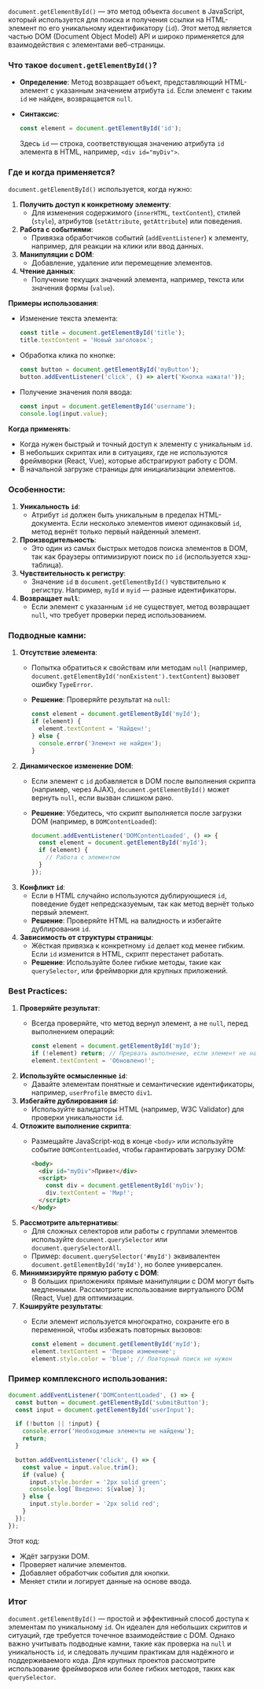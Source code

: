 `document.getElementById()` — это метод объекта `document` в JavaScript, который используется для поиска и получения ссылки на HTML-элемент по его уникальному идентификатору (`id`). Этот метод является частью DOM (Document Object Model) API и широко применяется для взаимодействия с элементами веб-страницы.

### Что такое `document.getElementById()`?

- **Определение**: Метод возвращает объект, представляющий HTML-элемент с указанным значением атрибута `id`. Если элемент с таким `id` не найден, возвращается `null`.
- **Синтаксис**: 

  ```javascript
  const element = document.getElementById('id');
  ```
  Здесь `id` — строка, соответствующая значению атрибута `id` элемента в HTML, например, `<div id="myDiv">`.

### Где и когда применяется?

`document.getElementById()` используется, когда нужно:

1. **Получить доступ к конкретному элементу**:
   - Для изменения содержимого (`innerHTML`, `textContent`), стилей (`style`), атрибутов (`setAttribute`, `getAttribute`) или поведения.
2. **Работа с событиями**:
   - Привязка обработчиков событий (`addEventListener`) к элементу, например, для реакции на клики или ввод данных.
3. **Манипуляции с DOM**:
   - Добавление, удаление или перемещение элементов.
4. **Чтение данных**:
   - Получение текущих значений элемента, например, текста или значения формы (`value`).

**Примеры использования**:
- Изменение текста элемента:

  ```javascript
  const title = document.getElementById('title');
  title.textContent = 'Новый заголовок';
  ```
- Обработка клика по кнопке:

  ```javascript
  const button = document.getElementById('myButton');
  button.addEventListener('click', () => alert('Кнопка нажата!'));
  ```
- Получение значения поля ввода:

  ```javascript
  const input = document.getElementById('username');
  console.log(input.value);
  ```

**Когда применять**:

- Когда нужен быстрый и точный доступ к элементу с уникальным `id`.
- В небольших скриптах или в ситуациях, где не используются фреймворки (React, Vue), которые абстрагируют работу с DOM.
- В начальной загрузке страницы для инициализации элементов.

### Особенности:

1. **Уникальность `id`**:
   - Атрибут `id` должен быть уникальным в пределах HTML-документа. Если несколько элементов имеют одинаковый `id`, метод вернёт только первый найденный элемент.
2. **Производительность**:
   - Это один из самых быстрых методов поиска элементов в DOM, так как браузеры оптимизируют поиск по `id` (используется хэш-таблица).
3. **Чувствительность к регистру**:
   - Значение `id` в `document.getElementById()` чувствительно к регистру. Например, `myId` и `myid` — разные идентификаторы.
4. **Возвращает `null`**:
   - Если элемент с указанным `id` не существует, метод возвращает `null`, что требует проверки перед использованием.

### Подводные камни:

1. **Отсутствие элемента**:
   - Попытка обратиться к свойствам или методам `null` (например, `document.getElementById('nonExistent').textContent`) вызовет ошибку `TypeError`.
   - **Решение**: Проверяйте результат на `null`:

     ```javascript
     const element = document.getElementById('myId');
     if (element) {
       element.textContent = 'Найден!';
     } else {
       console.error('Элемент не найден');
     }
     ```
2. **Динамическое изменение DOM**:
   - Если элемент с `id` добавляется в DOM после выполнения скрипта (например, через AJAX), `document.getElementById()` может вернуть `null`, если вызван слишком рано.
   - **Решение**: Убедитесь, что скрипт выполняется после загрузки DOM (например, в `DOMContentLoaded`):

     ```javascript
     document.addEventListener('DOMContentLoaded', () => {
       const element = document.getElementById('myId');
       if (element) {
         // Работа с элементом
       }
     });
     ```
3. **Конфликт `id`**:
   - Если в HTML случайно используются дублирующиеся `id`, поведение будет непредсказуемым, так как метод вернёт только первый элемент.
   - **Решение**: Проверяйте HTML на валидность и избегайте дублирования `id`.
4. **Зависимость от структуры страницы**:
   - Жёсткая привязка к конкретному `id` делает код менее гибким. Если `id` изменится в HTML, скрипт перестанет работать.
   - **Решение**: Используйте более гибкие методы, такие как `querySelector`, или фреймворки для крупных приложений.

### Best Practices:

1. **Проверяйте результат**:
   - Всегда проверяйте, что метод вернул элемент, а не `null`, перед выполнением операций:

     ```javascript
     const element = document.getElementById('myId');
     if (!element) return; // Прервать выполнение, если элемент не найден
     element.textContent = 'Обновлено!';
     ```
2. **Используйте осмысленные `id`**:
   - Давайте элементам понятные и семантические идентификаторы, например, `userProfile` вместо `div1`.
3. **Избегайте дублирования `id`**:
   - Используйте валидаторы HTML (например, W3C Validator) для проверки уникальности `id`.
4. **Отложите выполнение скрипта**:
   - Размещайте JavaScript-код в конце `<body>` или используйте событие `DOMContentLoaded`, чтобы гарантировать загрузку DOM:

     ```html
     <body>
       <div id="myDiv">Привет</div>
       <script>
         const div = document.getElementById('myDiv');
         div.textContent = 'Мир!';
       </script>
     </body>
     ```
5. **Рассмотрите альтернативы**:
   - Для сложных селекторов или работы с группами элементов используйте `document.querySelector` или `document.querySelectorAll`.
   - Пример: `document.querySelector('#myId')` эквивалентен `document.getElementById('myId')`, но более универсален.
6. **Минимизируйте прямую работу с DOM**:
   - В больших приложениях прямые манипуляции с DOM могут быть медленными. Рассмотрите использование виртуального DOM (React, Vue) для оптимизации.
7. **Кэшируйте результаты**:
   - Если элемент используется многократно, сохраните его в переменной, чтобы избежать повторных вызовов:

     ```javascript
     const element = document.getElementById('myId');
     element.textContent = 'Первое изменение';
     element.style.color = 'blue'; // Повторный поиск не нужен
     ```

### Пример комплексного использования:

```javascript
document.addEventListener('DOMContentLoaded', () => {
  const button = document.getElementById('submitButton');
  const input = document.getElementById('userInput');

  if (!button || !input) {
    console.error('Необходимые элементы не найдены');
    return;
  }

  button.addEventListener('click', () => {
    const value = input.value.trim();
    if (value) {
      input.style.border = '2px solid green';
      console.log(`Введено: ${value}`);
    } else {
      input.style.border = '2px solid red';
    }
  });
});
```
Этот код:
- Ждёт загрузки DOM.
- Проверяет наличие элементов.
- Добавляет обработчик события для кнопки.
- Меняет стили и логирует данные на основе ввода.

### Итог
`document.getElementById()` — простой и эффективный способ доступа к элементам по уникальному `id`. Он идеален для небольших скриптов и ситуаций, где требуется точечное взаимодействие с DOM. Однако важно учитывать подводные камни, такие как проверка на `null` и уникальность `id`, и следовать лучшим практикам для надёжного и поддерживаемого кода. Для крупных проектов рассмотрите использование фреймворков или более гибких методов, таких как `querySelector`.